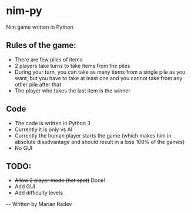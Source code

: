 # nim-py
Nim game written in Python

## Rules of the game:
- There are few piles of items
- 2 players take turns to take items from the piles
- During your turn, you can take as many items from a single pile as you want, but you have to take at least one and you cannot take from any other pile after that
- The player who takes the last item is the winner

## Code
- The code is written in Python 3
- Currently it is only vs AI
- Currently the human player starts the game (which makes him in absolute disadvantage and should result in a loss 100% of the games)
- No GUI

## TODO:

- ~~Allow 2 player mode (hot spot)~~ Done!
- Add GUI
- Add difficulty levels

-- Written by Marian Radev